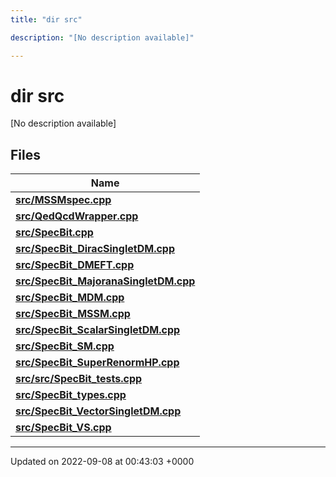 ```yaml
---
title: "dir src"

description: "[No description available]"

---
```


# dir src

[No description available]

## Files

| Name           |
| -------------- |
| **[src/MSSMspec.cpp](/documentation/code/files/mssmspec_8cpp/#file-mssmspec-cpp)**  |
| **[src/QedQcdWrapper.cpp](/documentation/code/files/qedqcdwrapper_8cpp/#file-qedqcdwrapper-cpp)**  |
| **[src/SpecBit.cpp](/documentation/code/files/specbit_8cpp/#file-specbit-cpp)**  |
| **[src/SpecBit_DiracSingletDM.cpp](/documentation/code/files/specbit__diracsingletdm_8cpp/#file-specbit-diracsingletdm-cpp)**  |
| **[src/SpecBit_DMEFT.cpp](/documentation/code/files/specbit__dmeft_8cpp/#file-specbit-dmeft-cpp)**  |
| **[src/SpecBit_MajoranaSingletDM.cpp](/documentation/code/files/specbit__majoranasingletdm_8cpp/#file-specbit-majoranasingletdm-cpp)**  |
| **[src/SpecBit_MDM.cpp](/documentation/code/files/specbit__mdm_8cpp/#file-specbit-mdm-cpp)**  |
| **[src/SpecBit_MSSM.cpp](/documentation/code/files/specbit__mssm_8cpp/#file-specbit-mssm-cpp)**  |
| **[src/SpecBit_ScalarSingletDM.cpp](/documentation/code/files/specbit__scalarsingletdm_8cpp/#file-specbit-scalarsingletdm-cpp)**  |
| **[src/SpecBit_SM.cpp](/documentation/code/files/specbit__sm_8cpp/#file-specbit-sm-cpp)**  |
| **[src/SpecBit_SuperRenormHP.cpp](/documentation/code/files/specbit__superrenormhp_8cpp/#file-specbit-superrenormhp-cpp)**  |
| **[src/src/SpecBit_tests.cpp](/documentation/code/files/src_2specbit__tests_8cpp/#file-src-specbit-tests-cpp)**  |
| **[src/SpecBit_types.cpp](/documentation/code/files/specbit__types_8cpp/#file-specbit-types-cpp)**  |
| **[src/SpecBit_VectorSingletDM.cpp](/documentation/code/files/specbit__vectorsingletdm_8cpp/#file-specbit-vectorsingletdm-cpp)**  |
| **[src/SpecBit_VS.cpp](/documentation/code/files/specbit__vs_8cpp/#file-specbit-vs-cpp)**  |






-------------------------------

Updated on 2022-09-08 at 00:43:03 +0000
